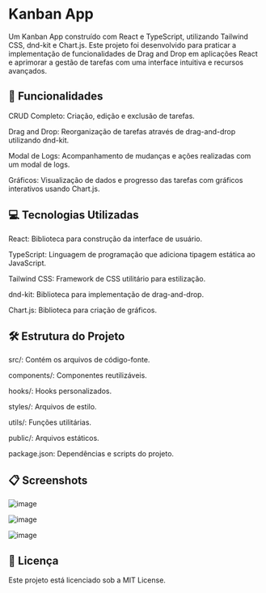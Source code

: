 <h1>Kanban App</h1>
Um Kanban App construído com React e TypeScript, utilizando Tailwind CSS, dnd-kit e Chart.js. Este projeto foi desenvolvido para praticar a implementação de funcionalidades de Drag and Drop em aplicações React e aprimorar a gestão de tarefas com uma interface intuitiva e recursos avançados.

<h2>🚀 Funcionalidades</h2>
<p>CRUD Completo: Criação, edição e exclusão de tarefas.</p>
<p>Drag and Drop: Reorganização de tarefas através de drag-and-drop utilizando dnd-kit.</p>
<p>Modal de Logs: Acompanhamento de mudanças e ações realizadas com um modal de logs.</p>
<p>Gráficos: Visualização de dados e progresso das tarefas com gráficos interativos usando Chart.js.</p>

<h2>💻 Tecnologias Utilizadas</h2>
<p>React: Biblioteca para construção da interface de usuário.</p>
<p>TypeScript: Linguagem de programação que adiciona tipagem estática ao JavaScript.</p>
<p>Tailwind CSS: Framework de CSS utilitário para estilização.</p>
<p>dnd-kit: Biblioteca para implementação de drag-and-drop.</p>
<p></p>Chart.js: Biblioteca para criação de gráficos.</p>

<h2>🛠️ Estrutura do Projeto</h2>
<p>src/: Contém os arquivos de código-fonte.</p>
<p>components/: Componentes reutilizáveis.</p>
<p>hooks/: Hooks personalizados.</p>
<p>styles/: Arquivos de estilo.</p>
<p>utils/: Funções utilitárias.</p>
<p>public/: Arquivos estáticos.</p>
<p>package.json: Dependências e scripts do projeto.</p>

<h2>📋 Screenshots</h2>

![image](https://github.com/user-attachments/assets/5391d97f-c0c5-4275-b8d7-6f8d9dc20d68)

![image](https://github.com/user-attachments/assets/d1cceb6d-9c57-4e68-90f8-07482fad4bdf)

![image](https://github.com/user-attachments/assets/be65ca6b-7d96-45ae-aa13-0d4073e82f10)

<h2>📄 Licença</h2>
Este projeto está licenciado sob a MIT License.

